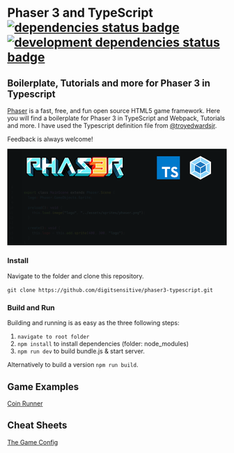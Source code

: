 # Phaser 3 and TypeScript [![dependencies status badge](https://david-dm.org/digitsensitive/phaser3-typescript/status.svg?style=flat-square)](https://david-dm.org/digitsensitive/phaser3-typescript) [![development dependencies status badge](https://david-dm.org/digitsensitive/phaser3-typescript/dev-status.svg?style=flat-square)](https://david-dm.org/digitsensitive/phaser3-typescript/?type=dev)

## Boilerplate, Tutorials and more for Phaser 3 in Typescript

[Phaser](https://github.com/photonstorm/phaser) is a fast, free, and fun open source HTML5 game framework.
Here you will find a boilerplate for Phaser 3 in TypeScript and Webpack, Tutorials and more.
I have used the Typescript definition file from [@troyedwardsjr](https://github.com/troyedwardsjr/phaser3-typescript-webpack).

Feedback is always welcome!

![Phaser](/assets/github/phaser3-typescript.png)

### Install

Navigate to the folder and clone this repository.

`git clone https://github.com/digitsensitive/phaser3-typescript.git`

### Build and Run

Building and running is as easy as the three following steps:

1. `navigate to root folder`
2. `npm install` to install dependencies (folder: node_modules)
3. `npm run dev` to build bundle.js & start server.

Alternatively to build a version `npm run build`.

## Game Examples

[Coin Runner](https://github.com/digitsensitive/phaser3-typescript/blob/master/src/games/coinRunner/coinRunner.md)

## Cheat Sheets
[The Game Config](https://github.com/digitsensitive/phaser3-typescript/blob/master/cheatsheets/game-config.md)
